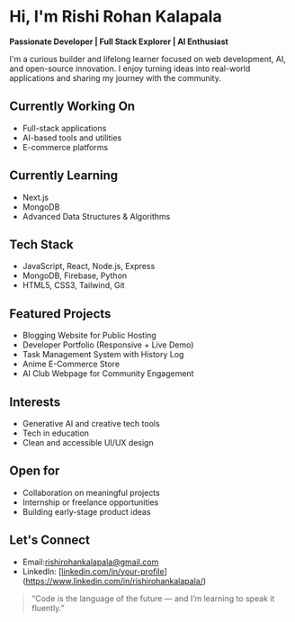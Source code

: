 # Hi, I'm Rishi Rohan Kalapala

**Passionate Developer | Full Stack Explorer | AI Enthusiast**

I'm a curious builder and lifelong learner focused on web development, AI, and open-source innovation. I enjoy turning ideas into real-world applications and sharing my journey with the community.

## Currently Working On
- Full-stack applications  
- AI-based tools and utilities  
- E-commerce platforms  

## Currently Learning
- Next.js  
- MongoDB  
- Advanced Data Structures & Algorithms  

## Tech Stack
- JavaScript, React, Node.js, Express  
- MongoDB, Firebase, Python  
- HTML5, CSS3, Tailwind, Git  

## Featured Projects
- Blogging Website for Public Hosting  
- Developer Portfolio (Responsive + Live Demo)  
- Task Management System with History Log  
- Anime E-Commerce Store  
- AI Club Webpage for Community Engagement  

## Interests
- Generative AI and creative tech tools  
- Tech in education  
- Clean and accessible UI/UX design  

## Open for
- Collaboration on meaningful projects  
- Internship or freelance opportunities  
- Building early-stage product ideas  

## Let's Connect
- Email:rishirohankalapala@gmail.com  
- LinkedIn: [[linkedin.com/in/your-profile](https://linkedin.com/in/your-profile)](https://www.linkedin.com/in/rishirohankalapala/)

> “Code is the language of the future — and I’m learning to speak it fluently.”
